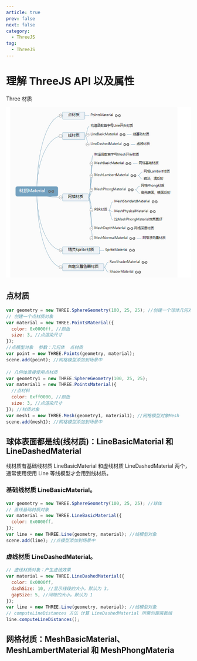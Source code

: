 ```yaml
---
article: true
prev: false
next: false
category:
  - ThreeJS
tag:
  - ThreeJS
---
```


# 理解 ThreeJS API 以及属性

Three 材质

![Material](./img/Material.jpg)

<!-- more -->

## 点材质

```js
var geometry = new THREE.SphereGeometry(100, 25, 25); //创建一个球体几何对象
// 创建一个点材质对象
var material = new THREE.PointsMaterial({
  color: 0x0000ff, //颜色
  size: 3, //点渲染尺寸
});
//点模型对象  参数：几何体  点材质
var point = new THREE.Points(geometry, material);
scene.add(point); //网格模型添加到场景中

// 几何体直接使用点材质
var geometry1 = new THREE.SphereGeometry(100, 25, 25);
var material1 = new THREE.PointsMaterial({
  //点材料
  color: 0xff0000, //颜色
  size: 3, //点渲染尺寸
}); //材质对象
var mesh1 = new THREE.Mesh(geometry1, material1); //网格模型对象Mesh
scene.add(mesh1); //网格模型添加到场景中
```

## 球体表面都是线(线材质)：LineBasicMaterial 和 LineDashedMaterial

线材质有基础线材质 LineBasicMaterial 和虚线材质 LineDashedMaterial 两个，通常使用使用 Line 等线模型才会用到线材质。

### 基础线材质 LineBasicMaterial。

```js
var geometry = new THREE.SphereGeometry(100, 25, 25); //球体
// 直线基础材质对象
var material = new THREE.LineBasicMaterial({
  color: 0x0000ff,
});
var line = new THREE.Line(geometry, material); //线模型对象
scene.add(line); //点模型添加到场景中
```

### 虚线材质 LineDashedMaterial。

```js
// 虚线材质对象：产生虚线效果
var material = new THREE.LineDashedMaterial({
  color: 0x0000ff,
  dashSize: 10, //显示线段的大小。默认为 3。
  gapSize: 5, //间隙的大小。默认为 1
});
var line = new THREE.Line(geometry, material); //线模型对象
// computeLineDistances 方法 计算 LineDashedMaterial 所需的距离数组
line.computeLineDistances();
```

## 网格材质：MeshBasicMaterial、MeshLambertMaterial 和 MeshPhongMateria
